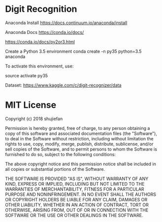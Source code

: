 # Digit Recognition

Anaconda Install
https://docs.continuum.io/anaconda/install

Anaconda Docs
https://conda.io/docs/

https://conda.io/docs/py2or3.html

Create a Python 3.5 environment
conda create -n py35 python=3.5 anaconda

To activate this environment, use:

source activate py35

Dataset:
https://www.kaggle.com/c/digit-recognizer/data


# MIT License

Copyright (c) 2018 shujiefan

Permission is hereby granted, free of charge, to any person obtaining a copy
of this software and associated documentation files (the "Software"), to deal
in the Software without restriction, including without limitation the rights
to use, copy, modify, merge, publish, distribute, sublicense, and/or sell
copies of the Software, and to permit persons to whom the Software is
furnished to do so, subject to the following conditions:

The above copyright notice and this permission notice shall be included in all
copies or substantial portions of the Software.

THE SOFTWARE IS PROVIDED "AS IS", WITHOUT WARRANTY OF ANY KIND, EXPRESS OR
IMPLIED, INCLUDING BUT NOT LIMITED TO THE WARRANTIES OF MERCHANTABILITY,
FITNESS FOR A PARTICULAR PURPOSE AND NONINFRINGEMENT. IN NO EVENT SHALL THE
AUTHORS OR COPYRIGHT HOLDERS BE LIABLE FOR ANY CLAIM, DAMAGES OR OTHER
LIABILITY, WHETHER IN AN ACTION OF CONTRACT, TORT OR OTHERWISE, ARISING FROM,
OUT OF OR IN CONNECTION WITH THE SOFTWARE OR THE USE OR OTHER DEALINGS IN THE
SOFTWARE.
